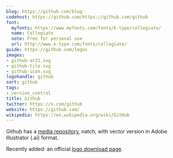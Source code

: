 ```yaml
---
blog: https://github.com/blog
codehost: https://github.com/https://github.com/github
font:
  myfonts: https://www.myfonts.com/fonts/k-type/collegiate/
  name: Collegiate
  note: Free for personal use
  url: http://www.k-type.com/fonts/collegiate/
guide: https://github.com/logos
images:
- github-ar21.svg
- github-tile.svg
- github-icon.svg
logohandle: github
sort: github
tags:
- version_control
title: Github
twitter: https://x.com/github
website: https://github.com/
wikipedia: https://en.wikipedia.org/wiki/GitHub
---
```


Github has a [media repository](https://github.com/github/media), natch, with vector version in Adobe Illustrator \(.ai\) format.

Recently added: an official [logo download page](https://github.com/logos).